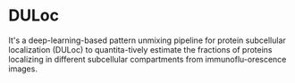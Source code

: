 # DULoc
It's a deep-learning-based pattern unmixing pipeline for protein subcellular localization (DULoc) to quantita-tively estimate the fractions of proteins localizing in different subcellular compartments from immunoflu-orescence images.
